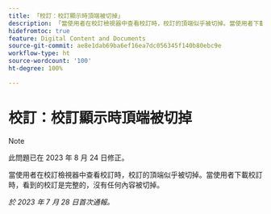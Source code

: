 ```yaml
---
title: 「校訂：校訂顯示時頂端被切掉」
description: 「當使用者在校訂檢視器中查看校訂時，校訂的頂端似乎被切掉。當使用者下載校訂時，看到的校訂是完整的，沒有任何內容被切掉。」
hidefromtoc: true
feature: Digital Content and Documents
source-git-commit: ae8e1dab69ba6ef16ea7dc056345f140b80ebc9e
workflow-type: ht
source-wordcount: '100'
ht-degree: 100%

---
```



# 校訂：校訂顯示時頂端被切掉

<!--WF and WFP TOCs-->

>[!NOTE]
>
>此問題已在 2023 年 8 月 24 日修正。

當使用者在校訂檢視器中查看校訂時，校訂的頂端似乎被切掉。當使用者下載校訂時，看到的校訂是完整的，沒有任何內容被切掉。

_於 2023 年 7 月 28 日首次通報。_

